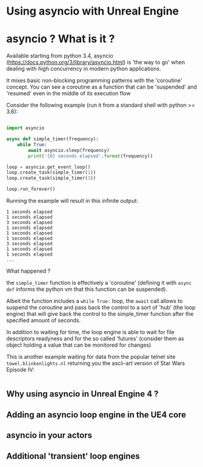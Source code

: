 # Using asyncio with Unreal Engine

# asyncio ? What is it ?

Available starting from python 3.4, asyncio (https://docs.python.org/3/library/asyncio.html) is 'the way to go' when dealing with high concurrency
in modern python applications.

It mixes basic non-blocking programming patterns with the 'coroutine' concept. You can see a coroutine as a function that can be 'suspended' and 'resumed' even in the middle of its execution flow

Consider the following example (run it from a standard shell with python >= 3.6):

```python

import asyncio

async def simple_timer(frequency):
    while True:
        await asyncio.sleep(frequency)
        print('{0} seconds elapsed'.format(frequency))

loop = asyncio.get_event_loop()
loop.create_task(simple_timer(1))
loop.create_task(simple_timer(3))

loop.run_forever()
```

Running the example will result in this infinite output:

```
1 seconds elapsed
1 seconds elapsed
3 seconds elapsed
1 seconds elapsed
1 seconds elapsed
1 seconds elapsed
3 seconds elapsed
1 seconds elapsed
1 seconds elapsed
...
```

What happened ?

the `simple_timer` function is effectively a 'coroutine' (defining it with `async def` informs the python vm that this function can be suspended).

Albeit the function includes a `while True:` loop, the `await` call allows to suspend the coroutine and pass back the control to a sort of 'hub' (the loop engine) that will give back the control to the simple_timer function after the specified amount of seconds.

In addition to waiting for time, the loop engine is able to wait for file descriptors readyness and for the so called 'futures' (consider them as object holding a value that can be monitored for changes)

This is another example waiting for data from the popular telnet site `towel.blinkenlights.nl` returning you the ascii-art version of Star Wars Episode IV:

```python

```


## Why using asyncio in Unreal Engine 4 ?

## Adding an asyncio loop engine in the UE4 core

## asyncio in your actors

## Additional 'transient' loop engines

